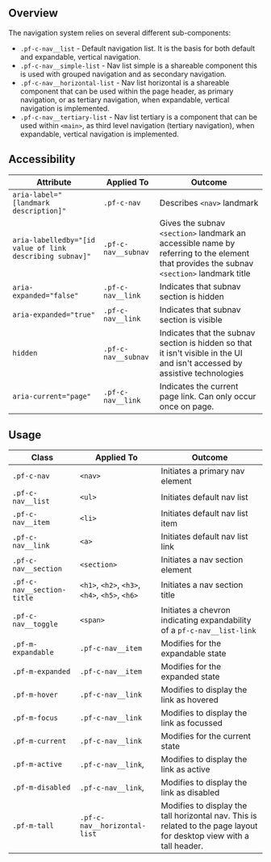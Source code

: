 ## Overview

The navigation system relies on several different sub-components: 

* `.pf-c-nav__list` - Default navigation list. It is the basis for both default and expandable, vertical navigation.
* `.pf-c-nav__simple-list` - Nav list simple is a shareable component this is used with grouped navigation and as secondary navigation.
* `.pf-c-nav__horizontal-list` - Nav list horizontal is a shareable component that can be used within the page header, as primary navigation, or as tertiary navigation, when expandable, vertical navigation is implemented.
* `.pf-c-nav__tertiary-list` - Nav list tertiary is a component that can be used within `<main>`, as third level navigation (tertiary navigation), when expandable, vertical navigation is implemented.

## Accessibility

| Attribute | Applied To | Outcome |
| -- | -- | -- |
| `aria-label="[landmark description]"` | `.pf-c-nav` |  Describes `<nav>` landmark |
| `aria-labelledby="[id value of link describing subnav]"` | `.pf-c-nav__subnav` |  Gives the subnav `<section>` landmark an accessible name by referring to the element that provides the subnav `<section>` landmark title |
| `aria-expanded="false"` | `.pf-c-nav__link` |  Indicates that subnav section is hidden |
| `aria-expanded="true"` | `.pf-c-nav__link` |  Indicates that subnav section is visible |
| `hidden` | `.pf-c-nav__subnav` |  Indicates that the subnav section is hidden so that it isn't visible in the UI and isn't accessed by assistive technologies |
| `aria-current="page"` | `.pf-c-nav__link` |  Indicates the current page link. Can only occur once on page. |


## Usage

| Class | Applied To | Outcome |
| -- | -- | -- |
| `.pf-c-nav`                           | `<nav>`                                 | Initiates a primary nav element |
| `.pf-c-nav__list`                     | `<ul>`                                  | Initiates default nav list |
| `.pf-c-nav__item`                     | `<li>`                                  | Initiates default nav list item |
| `.pf-c-nav__link`                     | `<a>`                                   | Initiates default nav list link |
| `.pf-c-nav__section`                  | `<section>`                             | Initiates a nav section element |
| `.pf-c-nav__section-title`            | `<h1>`, `<h2>`, `<h3>`, `<h4>`, `<h5>`, `<h6>`                        | Initiates a nav section title |
| `.pf-c-nav__toggle`                    | `<span>`                                | Initiates a chevron indicating expandability of a `pf-c-nav__list-link` |
| `.pf-m-expandable`                    | `.pf-c-nav__item`                       | Modifies for the expandable state |
| `.pf-m-expanded`                      | `.pf-c-nav__item`                       | Modifies for the expanded state |
| `.pf-m-hover`                         | `.pf-c-nav__link`                       | Modifies to display the link as hovered |
| `.pf-m-focus`                         | `.pf-c-nav__link`                       | Modifies to display the link as focussed |
| `.pf-m-current`                       | `.pf-c-nav__link`                       | Modifies for the current state |
| `.pf-m-active`                        | `.pf-c-nav__link`,                      | Modifies to display the link as active |
| `.pf-m-disabled`                      | `.pf-c-nav__link`,                      | Modifies to display the link as disabled |
| `.pf-m-tall`                      | `.pf-c-nav__horizontal-list`                | Modifies to display the tall horizontal nav. This is related to the page layout for desktop view with a tall header.  |